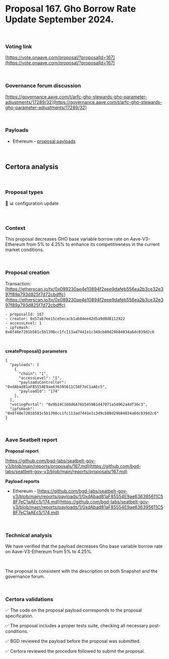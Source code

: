 # Proposal 167. Gho Borrow Rate Update September 2024.

<br>

### Voting link

[https://vote.onaave.com/proposal/?proposalId=167](https://vote.onaave.com/proposal/?proposalId=167)

<br>

### Governance forum discussion

[https://governance.aave.com/t/arfc-gho-stewards-gho-parameter-adjustments/17289/32](https://governance.aave.com/t/arfc-gho-stewards-gho-parameter-adjustments/17289/32)

<br>

### Payloads

* Ethereum - [proposal payloads](https://etherscan.io/address/0x0bCb020D88883a671a91c7775Bd898A52cF2F01D#code#F1#L1)

<br>

## Certora analysis

<br>

### Proposal types

:wrench: :bar_chart: configuration update

<br>

### Context

This proposal decreases GHO base variable borrow rate on Aave-V3-Ethereum from 5% to 4.25% to enhance its competitiveness in the current market conditions.

<br>

### Proposal creation

Transaction: [https://etherscan.io/tx/0x089230ae4e10894f2eee9dafeb556ea2b3ce32e397f89a793d825f7d72cbdffc](https://etherscan.io/tx/0x089230ae4e10894f2eee9dafeb556ea2b3ce32e397f89a793d825f7d72cbdffc)

```
- proposalId: 167
- creator: 0x57ab7ee15ce5ecacb1ab84ee42d5a9d0d8112922
- accessLevel: 1
- ipfsHash: 0x8f48e7201b581c5b1398cc1fc113ad7441e1c349cb80d29b84034a6dc039d2c6
```

<br>

**createProposal() parameters**

```
{
  "payloads": [ 
    { 
      "chain": "1", 
      "accessLevel": "1", 
      "payloadsController": "0xdAbad81aF85554E9ae636395611C58F7eC1aAEc5", 
      "payloadId": "174" 
    }, 
  ], 
  "votingPortal": "0x9b24C168d6A76b5459B1d47071a54962a4df36c3", 
  "ipfsHash": "0x8f48e7201b581c5b1398cc1fc113ad7441e1c349cb80d29b84034a6dc039d2c6" 
}
```

<br>

### Aave Seatbelt report

**Proposal report**

[https://github.com/bgd-labs/seatbelt-gov-v3/blob/main/reports/proposals/167.md](https://github.com/bgd-labs/seatbelt-gov-v3/blob/main/reports/proposals/167.md)

**Payload reports**

* Ethereum - [https://github.com/bgd-labs/seatbelt-gov-v3/blob/main/reports/payloads/1/0xdAbad81aF85554E9ae636395611C58F7eC1aAEc5/174.md](https://github.com/bgd-labs/seatbelt-gov-v3/blob/main/reports/payloads/1/0xdAbad81aF85554E9ae636395611C58F7eC1aAEc5/174.md)

<br>

### Technical analysis

We have verified that the payload decreases Gho base variable borrow rate on Aave-V3-Ethereum from 5% to 4.25%.

<br>

The proposal is consistent with the description on both Snapshot and the governance forum.

<br>

### Certora validations

:white_check_mark: The code on the proposal payload corresponds to the proposal specification.

:white_check_mark: The proposal includes a proper tests suite, checking all necessary post-conditions.

:white_check_mark: BGD reviewed the payload before the proposal was submitted.

:white_check_mark: Certora reviewed the procedure followed to submit the proposal.
